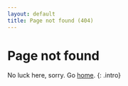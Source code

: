 ```yaml
---
layout: default
title: Page not found (404)
---
```


# Page not found

No luck here, sorry. Go [home](/).
{: .intro}